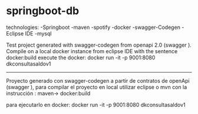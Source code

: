 # springboot-db
 

technologies: 
-Springboot
-maven
-spotify
-docker
-swagger-Codegen
-Eclipse IDE
-mysql


Test project generated with swagger-codegen from openapi 2.0 (swagger ). Compile on a local docker instance from eclipse IDE with the sentence docker:build
execute the docker: docker run -it -p 9001:8080 dkconsultasaldov1

------------------

Proyecto generado con swagger-codegen a partir de contratos de openApi (swagger ), para compilar el proyecto en local utilizar eclipse o mvn con la instrucción : maven-> docker:build

para ejecutarlo en docker: docker run -it -p 9001:8080 dkconsultasaldov1
